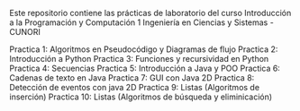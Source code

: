 Este repositorio contiene las prácticas de laboratorio del curso
Introducción a la Programación y Computación 1
Ingeniería en Ciencias y Sistemas - CUNORI

Practica 1: Algoritmos en Pseudocódigo y Diagramas de flujo
Practica 2: Introducción a Python
Practica 3: Funciones y recursividad en Python
Practica 4: Secuencias
Practica 5: Introducción a Java y POO
Practica 6: Cadenas de texto en Java
Practica 7: GUI con Java 2D
Practica 8: Detección de eventos con java 2D
Practica 9: Listas (Algoritmos de inserción)
Practica 10: Listas (Algoritmos de búsqueda y eliminicación)
